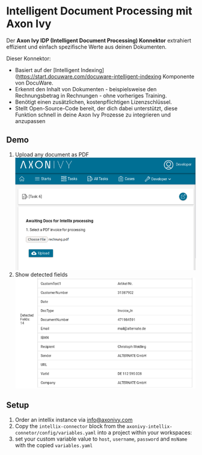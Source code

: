 # Intelligent Document Processing mit Axon Ivy

Der **Axon Ivy IDP (Intelligent Document Processing) Konnektor** extrahiert effizient und einfach spezifische Werte aus deinen Dokumenten.

Dieser Konnektor:
- Basiert auf der [Intelligent Indexing](https://start.docuware.com/docuware-intelligent-indexing Komponente von DocuWare.
- Erkennt den Inhalt von Dokumenten - beispielsweise den Rechnungsbetrag in Rechnungen - ohne vorheriges Training.
- Benötigt einen zusätzlichen, kostenpflichtigen Lizenzschlüssel.
- Stellt Open-Source-Code bereit, der dich dabei unterstützt, diese Funktion schnell in deine Axon Ivy Prozesse zu integrieren und anzupassen


## Demo

1. Upload any document as PDF ![upload](images/uploadLocalFile.png)
2. Show detected fields ![fields](images/detectedFields.png)

## Setup

1. Order an intellix instance via <a href="mailto:info@axonivy.com">info@axonivy.com</a>
2. Copy the `intellix-connector` block from the `axonivy-intellix-connetor/config/variables.yaml` into a project within your workspaces:
3. set your custom variable value to `host`, `username`, `password` and `msName` with the copied `variables.yaml`


